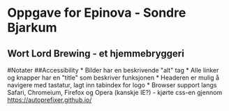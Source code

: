 # Oppgave for Epinova - Sondre Bjarkum
## Wort Lord Brewing - et hjemmebryggeri

#Notater
##Accessibility
    * Bilder har en beskrivende "alt" tag
    * Alle linker og knapper har en "title" som beskriver funksjonen
    * Headeren er mulig å navigere med tastatur, lagt inn tabindex for logo
    * Browser support langs Safari, Chromeium, Firefox og Opera (kanskje IE?)
        - kjørte css-en gjennom https://autoprefixer.github.io/

